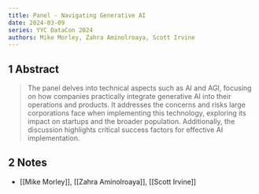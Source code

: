 ```yaml
---
title: Panel - Navigating Generative AI
date: 2024-03-09
series: YYC DataCon 2024
authors: Mike Morley, Zahra Aminolroaya, Scott Irvine
---
```

## 1 Abstract
> The panel delves into technical aspects such as AI and AGI, focusing on how companies practically integrate generative AI into their operations and products. It addresses the concerns and risks large corporations face when implementing this technology, exploring its impact on startups and the broader population. Additionally, the discussion highlights critical success factors for effective AI implementation.

## 2 Notes
- [[Mike Morley]], [[Zahra Aminolroaya]], [[Scott Irvine]]
